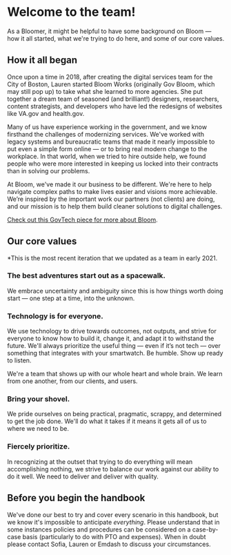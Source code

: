 # Welcome to the team!

As a Bloomer, it might be helpful to have some background on Bloom — how it all started, what we're trying to do here, and some of our core values.

## How it all began

Once upon a time in 2018, after creating the digital services team for the City of Boston, Lauren started Bloom Works (originally Gov Bloom, which may still pop up) to take what she learned to more agencies. She put together a dream team of seasoned (and brilliant!) designers, researchers, content strategists, and developers who have led the redesigns of websites like VA.gov and health.gov.

Many of us have experience working in the government, and we know firsthand the challenges of modernizing services. We've worked with legacy systems and bureaucratic teams that made it nearly impossible to put even a simple form online — or to bring real modern change to the workplace. In that world, when we tried to hire outside help, we found people who were more interested in keeping us locked into their contracts than in solving our problems.

At Bloom, we've made it our business to be different. We're here to help navigate complex paths to make lives easier and visions more achievable. We’re inspired by the important work our partners (not clients) are doing, and our mission is to help them build cleaner solutions to digital challenges.

[Check out this GovTech piece for more about Bloom](https://www.govtech.com/biz/Bloom-Assembles-Digital-Government-Alumni-for-Consulting.html).

## Our core values

*This is the most recent iteration that we updated as a team in early 2021.

### The best adventures start out as a spacewalk.

We embrace uncertainty and ambiguity since this is how things worth doing start — one step at a time, into the unknown.

### Technology is for everyone.

We use technology to drive towards outcomes, not outputs, and strive for everyone to know how to build it, change it, and adapt it to withstand the future. We'll always prioritize the useful thing — even if it’s not tech — over something that integrates with your smartwatch.
Be humble. Show up ready to listen.

We're a team that shows up with our whole heart and whole brain. We learn from one another, from our clients, and users.

### Bring your shovel.

We pride ourselves on being practical, pragmatic, scrappy, and determined to get the job done. We'll do what it takes if it means it gets all of us to where we need to be.

### Fiercely prioritize.

In recognizing at the outset that trying to do everything will mean accomplishing nothing, we strive to balance our work against our ability to do it well. We need to deliver and deliver with quality.

## Before you begin the handbook ##

We've done our best to try and cover every scenario in this handbook, but we know it's impossible to anticipate *everything*. Please understand that in some instances policies and procedures can be considered on a case-by-case basis (particularly to do with PTO and expenses). When in doubt please contact Sofia, Lauren or Emdash to discuss your circumstances. 
